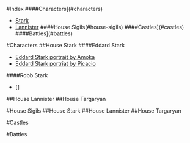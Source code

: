 #Index
####Characters](#characters)
* [Stark](#house-stark)
* [Lannister](#house-lannister)
####House Sigils(#house-sigils)
####Castles](#castles)
####Battles](#battles)

 

#Characters
##House Stark
####Eddard Stark
* [Eddard Stark portrait by Amoka](http://awoiaf.westeros.org/index.php/File:Eddard_Amoka.jpg)
* [Eddard Stark portriat by Picacio](http://awoiaf.westeros.org/index.php/File:John_Picacio_Ned_Stark.jpg)

   

####Robb Stark
* []


##House Lannister
##House Targaryan

#House Sigils
##House Stark
##House Lannister
##House Targaryan

#Castles

#Battles

